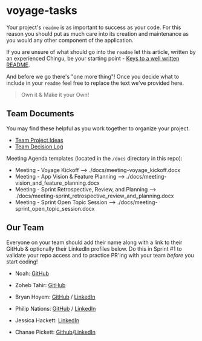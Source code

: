 # voyage-tasks

Your project's `readme` is as important to success as your code. For
this reason you should put as much care into its creation and maintenance
as you would any other component of the application.

If you are unsure of what should go into the `readme` let this article,
written by an experienced Chingu, be your starting point -
[Keys to a well written README](https://tinyurl.com/yk3wubft).

And before we go there's "one more thing"! Once you decide what to include
in your `readme` feel free to replace the text we've provided here.

> Own it & Make it your Own!

## Team Documents

You may find these helpful as you work together to organize your project.

- [Team Project Ideas](./docs/team_project_ideas.md)
- [Team Decision Log](./docs/team_decision_log.md)

Meeting Agenda templates (located in the `/docs` directory in this repo):

- Meeting - Voyage Kickoff --> ./docs/meeting-voyage_kickoff.docx
- Meeting - App Vision & Feature Planning --> ./docs/meeting-vision_and_feature_planning.docx
- Meeting - Sprint Retrospective, Review, and Planning --> ./docs/meeting-sprint_retrospective_review_and_planning.docx
- Meeting - Sprint Open Topic Session --> ./docs/meeting-sprint_open_topic_session.docx

## Our Team

Everyone on your team should add their name along with a link to their GitHub
& optionally their LinkedIn profiles below. Do this in Sprint #1 to validate
your repo access and to practice PR'ing with your team _before_ you start
coding!

- Noah: [GitHub](https://github.com/mrcordova)

- Zoheb Tahir: [GitHub](https://github.com/ZohebTahir)  

- Bryan Hoyem: [GitHub](https://github.com/bhoyem) / [LinkedIn](https://linkedin.com/in/bryanhoyem)

- Philip Nations: [GitHub](https://github.com/pnations) / [LinkedIn](https://www.linkedin.com/in/pnations/)

- Jessica Hackett: [LinkedIn](https://www.linkedin.com/in/jessica-hackett-6725a4325/?trk=opento_sprofile_topcard****)

- Chanae Pickett: [Github](https://github.com/chanaelynease)/[LinkedIn](https://linkedin.com/in/chanaepickett)
